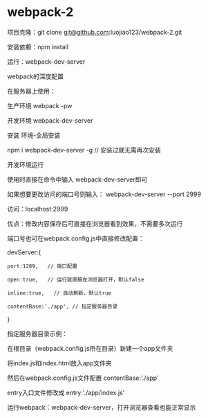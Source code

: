 # webpack-2

项目克隆：git clone git@github.com:luojiao123/webpack-2.git

安装依赖：npm install

运行：webpack-dev-server






webpack的深度配置

在服务器上使用：

生产环境              webpack -pw

开发环境              webpack-dev-server


安装  环境-全局安装

npm i webpack-dev-server -g   // 安装过就无需再次安装


开发环境运行

使用时直接在命令中输入  webpack-dev-server即可

如果想要更改访问的端口号则输入： webpack-dev-server  --port  2999


访问：localhost:2999


优点：修改内容保存后可直接在浏览器看到效果，不需要多次运行


端口号也可在webpack.config.js中直接修改配置：

devServer:{

    port:1289,   // 端口配置

    open:true,   // 运行就直接在浏览器打开，默认false

    inline:true,   // 自动刷新，默认true

    contentBase:'./app', // 指定服务器目录

}


指定服务器目录示例：

在根目录（webpack.config.js所在目录）新建一个app文件夹

将index.js和index.html放入app文件夹

然后在webpack.config.js文件配置 contentBase:'./app'

entry入口文件修改成 entry:'./app/index.js'

运行webpack：webpack-dev-server，打开浏览器查看也能正常显示



